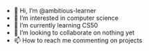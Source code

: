 - 👋 Hi, I’m @ambitious-learner
- 👀 I’m interested in computer science
- 🌱 I’m currently learning CS50
- 💞️ I’m looking to collaborate on nothing yet
- 📫 How to reach me commenting on projects

<!---
ambitious-learner/ambitious-learner is a ✨ special ✨ repository because its `README.md` (this file) appears on your GitHub profile.
You can click the Preview link to take a look at your changes.
--->
